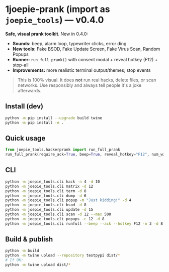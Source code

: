 # 1joepie-prank (import as `joepie_tools`) — v0.4.0

**Safe, visual prank toolkit**. New in 0.4.0:
- **Sounds:** beep, alarm loop, typewriter clicks, error ding
- **New tools:** Fake BSOD, Fake Update Screen, Fake Virus Scan, Random Popups
- **Runner:** `run_full_prank()` with consent modal + reveal hotkey (F12) + stop-all
- **Improvements:** more realistic terminal output/themes; stop events

> This is 100% visual. It does **not** run real hacks, delete files, or scan networks. Use responsibly and always tell people it's a joke afterwards.

## Install (dev)
```bash
python -m pip install --upgrade build twine
python -m pip install -e .
```

## Quick usage
```python
from joepie_tools.hackerprank import run_full_prank
run_full_prank(require_ack=True, beep=True, reveal_hotkey="F12", num_windows=3, duration=8.0)
```

## CLI
```bash
python -m joepie_tools.cli hack -n 4 -d 10
python -m joepie_tools.cli matrix -d 12
python -m joepie_tools.cli term -d 8
python -m joepie_tools.cli dump -d 6
python -m joepie_tools.cli popup -m "Just kidding!" -d 4
python -m joepie_tools.cli bsod -d 8
python -m joepie_tools.cli update -d 15
python -m joepie_tools.cli scan -d 12 --max 500
python -m joepie_tools.cli popups -c 12 -d 8
python -m joepie_tools.cli runfull --beep --ack --hotkey F12 -n 3 -d 8
```

## Build & publish
```bash
python -m build
python -m twine upload --repository testpypi dist/*
# If OK:
python -m twine upload dist/*
```
